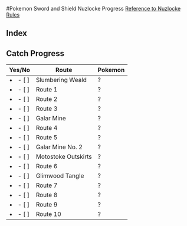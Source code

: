 #Pokemon Sword and Shield Nuzlocke Progress
[Reference to Nuzlocke Rules](https://github.com/Tonylaats/Nuzlocke-Sword-and-Shield/blob/main/Rules.md)

## Index


## Catch Progress
| Yes/No | Route | Pokemon
|:----:|--------|--------|
| <li>- [ ] </li> | Slumbering Weald | ?
| <li>- [ ] </li> | Route 1 | ?
| <li>- [ ] </li> | Route 2 | ?
| <li>- [ ] </li> | Route 3 | ?
| <li>- [ ] </li> | Galar Mine | ?
| <li>- [ ] </li> | Route 4 | ?
| <li>- [ ] </li> | Route 5 | ?
| <li>- [ ] </li> | Galar Mine No. 2 | ?
| <li>- [ ] </li> | Motostoke Outskirts | ?
| <li>- [ ] </li> | Route 6 | ?
| <li>- [ ] </li> | Glimwood Tangle | ?
| <li>- [ ] </li> | Route 7 | ?
| <li>- [ ] </li> | Route 8 | ?
| <li>- [ ] </li> | Route 9 | ?
| <li>- [ ] </li> | Route 10 | ?
